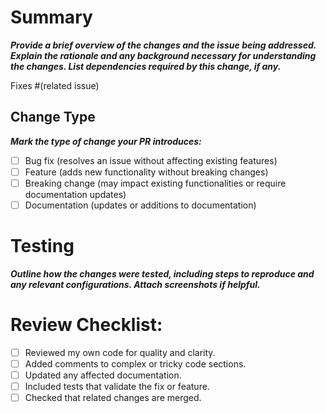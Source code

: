 # Summary

***Provide a brief overview of the changes and the issue being addressed. 
Explain the rationale and any background necessary for understanding the changes. 
List dependencies required by this change, if any.***

Fixes #(related issue)

## Change Type

***Mark the type of change your PR introduces:***

- [ ] Bug fix (resolves an issue without affecting existing features)
- [ ] Feature (adds new functionality without breaking changes)
- [ ] Breaking change (may impact existing functionalities or require documentation updates)
- [ ] Documentation (updates or additions to documentation)

# Testing

***Outline how the changes were tested, including steps to reproduce and any relevant configurations. 
Attach screenshots if helpful.***

# Review Checklist:

- [ ] Reviewed my own code for quality and clarity.
- [ ] Added comments to complex or tricky code sections.
- [ ] Updated any affected documentation.
- [ ] Included tests that validate the fix or feature.
- [ ] Checked that related changes are merged.
